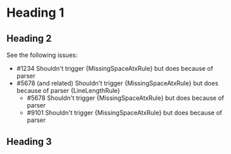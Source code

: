 # Heading 1

## Heading 2

See the following issues:

* #1234 Shouldn't trigger {MissingSpaceAtxRule} but does because of parser
* #5678 (and related) Shouldn't trigger {MissingSpaceAtxRule} but does because of parser {LineLengthRule}
  * #5678 Shouldn't trigger {MissingSpaceAtxRule} but does because of parser
  * #9101 Shouldn't trigger {MissingSpaceAtxRule} but does because of parser

## Heading 3
